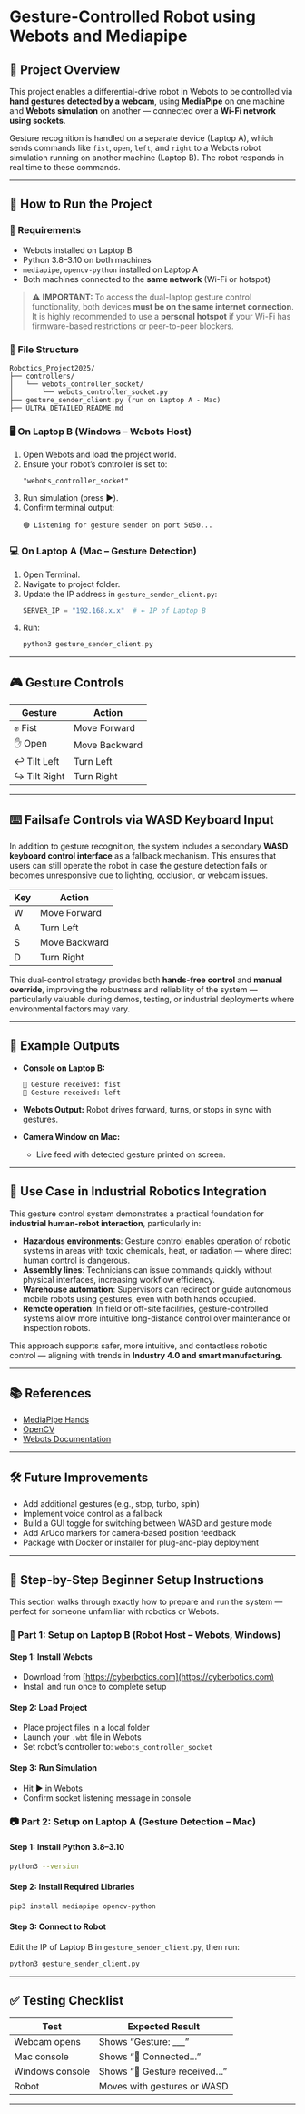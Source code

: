 # Gesture-Controlled Robot using Webots and Mediapipe

## 🧠 Project Overview

This project enables a differential-drive robot in Webots to be controlled via **hand gestures detected by a webcam**, using **MediaPipe** on one machine and **Webots simulation** on another — connected over a **Wi-Fi network using sockets**.

Gesture recognition is handled on a separate device (Laptop A), which sends commands like `fist`, `open`, `left`, and `right` to a Webots robot simulation running on another machine (Laptop B). The robot responds in real time to these commands.

---

## 🚀 How to Run the Project

### 🔧 Requirements

- Webots installed on Laptop B
- Python 3.8–3.10 on both machines
- `mediapipe`, `opencv-python` installed on Laptop A
- Both machines connected to the **same network** (Wi-Fi or hotspot)

> ⚠️ **IMPORTANT:** To access the dual-laptop gesture control functionality, both devices **must be on the same internet connection**.  
> It is highly recommended to use a **personal hotspot** if your Wi-Fi has firmware-based restrictions or peer-to-peer blockers.

### 📁 File Structure

```
Robotics_Project2025/
├── controllers/
│   └── webots_controller_socket/
│       └── webots_controller_socket.py
├── gesture_sender_client.py (run on Laptop A - Mac)
├── ULTRA_DETAILED_README.md
```

### 🖥 On Laptop B (Windows – Webots Host)

1. Open Webots and load the project world.
2. Ensure your robot’s controller is set to:
   ```
   "webots_controller_socket"
   ```
3. Run simulation (press ▶️).
4. Confirm terminal output:
   ```
   🟢 Listening for gesture sender on port 5050...
   ```

### 💻 On Laptop A (Mac – Gesture Detection)

1. Open Terminal.
2. Navigate to project folder.
3. Update the IP address in `gesture_sender_client.py`:
   ```python
   SERVER_IP = "192.168.x.x"  # ← IP of Laptop B
   ```
4. Run:
   ```bash
   python3 gesture_sender_client.py
   ```

---

## 🎮 Gesture Controls

| Gesture | Action            |
|---------|-------------------|
| ✊ Fist  | Move Forward      |
| ✋ Open  | Move Backward     |
| ↩️ Tilt Left | Turn Left         |
| ↪️ Tilt Right | Turn Right        |

---

## ⌨️ Failsafe Controls via WASD Keyboard Input

In addition to gesture recognition, the system includes a secondary **WASD keyboard control interface** as a fallback mechanism. This ensures that users can still operate the robot in case the gesture detection fails or becomes unresponsive due to lighting, occlusion, or webcam issues.

| Key | Action         |
|-----|----------------|
| W   | Move Forward   |
| A   | Turn Left      |
| S   | Move Backward  |
| D   | Turn Right     |

This dual-control strategy provides both **hands-free control** and **manual override**, improving the robustness and reliability of the system — particularly valuable during demos, testing, or industrial deployments where environmental factors may vary.

---

## 🧪 Example Outputs

- **Console on Laptop B:**
  ```
  📄 Gesture received: fist
  📄 Gesture received: left
  ```

- **Webots Output:**
  Robot drives forward, turns, or stops in sync with gestures.

- **Camera Window on Mac:**
  - Live feed with detected gesture printed on screen.

---

## 🧠 Use Case in Industrial Robotics Integration

This gesture control system demonstrates a practical foundation for **industrial human-robot interaction**, particularly in:

- **Hazardous environments**: Gesture control enables operation of robotic systems in areas with toxic chemicals, heat, or radiation — where direct human control is dangerous.
- **Assembly lines**: Technicians can issue commands quickly without physical interfaces, increasing workflow efficiency.
- **Warehouse automation**: Supervisors can redirect or guide autonomous mobile robots using gestures, even with both hands occupied.
- **Remote operation**: In field or off-site facilities, gesture-controlled systems allow more intuitive long-distance control over maintenance or inspection robots.

This approach supports safer, more intuitive, and contactless robotic control — aligning with trends in **Industry 4.0 and smart manufacturing.**

---

## 📚 References

- [MediaPipe Hands](https://google.github.io/mediapipe/solutions/hands.html)
- [OpenCV](https://opencv.org/)
- [Webots Documentation](https://cyberbotics.com/doc/guide/index)

---

## 🛠️ Future Improvements

- Add additional gestures (e.g., stop, turbo, spin)
- Implement voice control as a fallback
- Build a GUI toggle for switching between WASD and gesture mode
- Add ArUco markers for camera-based position feedback
- Package with Docker or installer for plug-and-play deployment

---

## 🧰 Step-by-Step Beginner Setup Instructions

This section walks through exactly how to prepare and run the system — perfect for someone unfamiliar with robotics or Webots.

### 🔌 Part 1: Setup on Laptop B (Robot Host – Webots, Windows)

#### Step 1: Install Webots
- Download from [https://cyberbotics.com](https://cyberbotics.com)
- Install and run once to complete setup

#### Step 2: Load Project
- Place project files in a local folder
- Launch your `.wbt` file in Webots
- Set robot’s controller to: `webots_controller_socket`

#### Step 3: Run Simulation
- Hit ▶️ in Webots
- Confirm socket listening message in console

### 📷 Part 2: Setup on Laptop A (Gesture Detection – Mac)

#### Step 1: Install Python 3.8–3.10
```bash
python3 --version
```

#### Step 2: Install Required Libraries
```bash
pip3 install mediapipe opencv-python
```

#### Step 3: Connect to Robot
Edit the IP of Laptop B in `gesture_sender_client.py`, then run:
```bash
python3 gesture_sender_client.py
```

---

## ✅ Testing Checklist

| Test | Expected Result |
|------|------------------|
| Webcam opens | Shows “Gesture: ___” |
| Mac console | Shows “📡 Connected…” |
| Windows console | Shows “📄 Gesture received…” |
| Robot | Moves with gestures or WASD |

---
